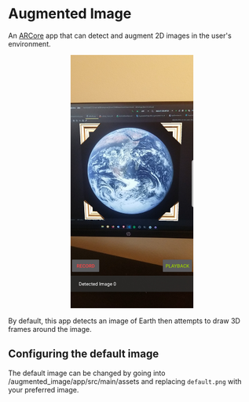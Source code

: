 # Augmented Image

An [ARCore](https://developers.google.com/ar) app that can detect and augment 2D images in the user's environment.

<p align="center">
  <img width="250" src="../../screenshots/augmented-image.jpg">
</p>

By default, this app detects an image of Earth then attempts to draw 3D frames around the image.

## Configuring the default image

The default image can be changed by going into /augmented_image/app/src/main/assets and replacing `default.png` with your preferred image.